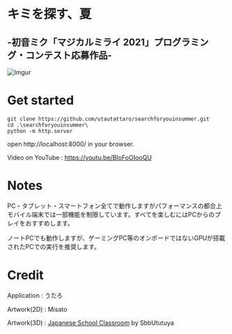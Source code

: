 # キミを探す、夏
## -初音ミク「マジカルミライ 2021」プログラミング・コンテスト応募作品-
![Imgur](https://i.imgur.com/IvzKjYU.png)

# Get started

```
git clone https://github.com/utautattaro/searchforyouinsummer.git
cd .\searchforyouinsummer\
python -m http.server
```

open http://localhost:8000/ in your browser.

Video on YouTube : https://youtu.be/BIoFoOIooQU

# Notes
PC・タブレット・スマートフォン全てで動作しますがパフォーマンスの都合上モバイル端末では一部機能を制限しています。すべてを楽しむにはPCからのプレイをおすすめします。

ノートPCでも動作しますが、ゲーミングPC等のオンボードではないGPUが搭載されたPCでの実行を推奨します。


# Credit
Application : うたろ

Artwork(2D) : Misato

Artwork(3D) : [Japanese School Classroom](https://assetstore.unity.com/packages/3d/environments/japanese-school-classroom-18392?locale=ja-JP) by SbbUtutuya